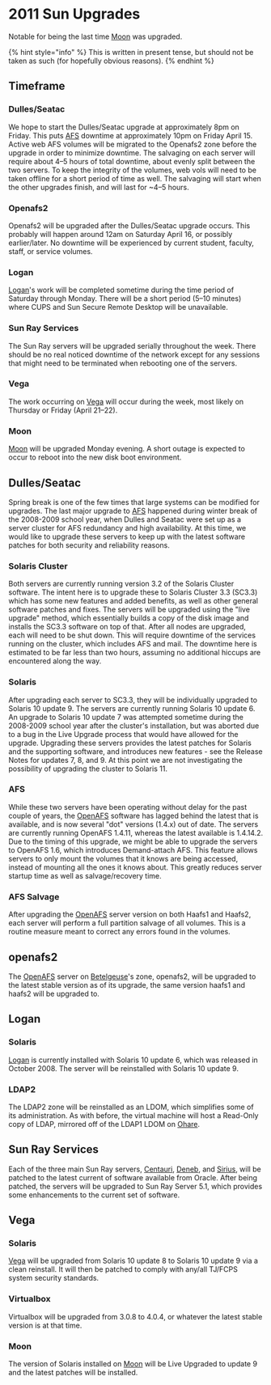 # 2011 Sun Upgrades

Notable for being the last time [Moon](../../obsolete/moon.md) was upgraded.

{% hint style="info" %}
This is written in present tense, but should not be taken as such (for hopefully obvious reasons).
{% endhint %}

## Timeframe

### Dulles/Seatac

We hope to start the Dulles/Seatac upgrade at approximately 8pm on Friday. This puts [AFS](../../obsolete/afs/) downtime at approximately 10pm on Friday April 15. Active web AFS volumes will be migrated to the Openafs2 zone before the upgrade in order to minimize downtime. The salvaging on each server will require about 4–5 hours of total downtime, about evenly split between the two servers. To keep the integrity of the volumes, web vols will need to be taken offline for a short period of time as well. The salvaging will start when the other upgrades finish, and will last for \~4–5 hours.

### Openafs2

Openafs2 will be upgraded after the Dulles/Seatac upgrade occurs. This probably will happen around 12am on Saturday April 16, or possibly earlier/later. No downtime will be experienced by current student, faculty, staff, or service volumes.

### Logan

[Logan](https://github.com/tjcsl/gitbook/tree/b18eaea16346c14456040c32aa7980539eedfbc2/machines/sun-servers/logan.md)'s work will be completed sometime during the time period of Saturday through Monday. There will be a short period (5–10 minutes) where CUPS and Sun Secure Remote Desktop will be unavailable.

### Sun Ray Services

The Sun Ray servers will be upgraded serially throughout the week. There should be no real noticed downtime of the network except for any sessions that might need to be terminated when rebooting one of the servers.

### Vega

The work occurring on [Vega](../other/sun-servers/vega.md) will occur during the week, most likely on Thursday or Friday (April 21–22).

### Moon

[Moon](../../obsolete/moon.md) will be upgraded Monday evening. A short outage is expected to occur to reboot into the new disk boot environment.

## Dulles/Seatac

Spring break is one of the few times that large systems can be modified for upgrades. The last major upgrade to [AFS](../../obsolete/afs/) happened during winter break of the 2008-2009 school year, when Dulles and Seatac were set up as a server cluster for AFS redundancy and high availability. At this time, we would like to upgrade these servers to keep up with the latest software patches for both security and reliability reasons.

### Solaris Cluster

Both servers are currently running version 3.2 of the Solaris Cluster software. The intent here is to upgrade these to Solaris Cluster 3.3 (SC3.3) which has some new features and added benefits, as well as other general software patches and fixes. The servers will be upgraded using the "live upgrade" method, which essentially builds a copy of the disk image and installs the SC3.3 software on top of that. After all nodes are upgraded, each will need to be shut down. This will require downtime of the services running on the cluster, which includes AFS and mail. The downtime here is estimated to be far less than two hours, assuming no additional hiccups are encountered along the way.

### Solaris

After upgrading each server to SC3.3, they will be individually upgraded to Solaris 10 update 9. The servers are currently running Solaris 10 update 6. An upgrade to Solaris 10 update 7 was attempted sometime during the 2008-2009 school year after the cluster's installation, but was aborted due to a bug in the Live Upgrade process that would have allowed for the upgrade. Upgrading these servers provides the latest patches for Solaris and the supporting software, and introduces new features - see the Release Notes for updates 7, 8, and 9. At this point we are not investigating the possibility of upgrading the cluster to Solaris 11.

### AFS

While these two servers have been operating without delay for the past couple of years, the [OpenAFS](../../obsolete/afs/) software has lagged behind the latest that is available, and is now several "dot" versions (1.4.x) out of date. The servers are currently running OpenAFS 1.4.11, whereas the latest available is 1.4.14.2. Due to the timing of this upgrade, we might be able to upgrade the servers to OpenAFS 1.6, which introduces Demand-attach AFS. This feature allows servers to only mount the volumes that it knows are being accessed, instead of mounting all the ones it knows about. This greatly reduces server startup time as well as salvage/recovery time.

### AFS Salvage

After upgrading the [OpenAFS](../../obsolete/afs/) server version on both Haafs1 and Haafs2, each server will perform a full partition salvage of all volumes. This is a routine measure meant to correct any errors found in the volumes.

## openafs2

The [OpenAFS](../../obsolete/afs/) server on [Betelgeuse](../other/sun-servers/betelgeuse.md)'s zone, openafs2, will be upgraded to the latest stable version as of its upgrade, the same version haafs1 and haafs2 will be upgraded to.

## Logan

### Solaris

[Logan](https://github.com/tjcsl/gitbook/tree/b18eaea16346c14456040c32aa7980539eedfbc2/machines/sun-servers/logan.md) is currently installed with Solaris 10 update 6, which was released in October 2008. The server will be reinstalled with Solaris 10 update 9.

### LDAP2

The LDAP2 zone will be reinstalled as an LDOM, which simplifies some of its administration. As with before, the virtual machine will host a Read-Only copy of LDAP, mirrored off of the LDAP1 LDOM on [Ohare](../other/sun-servers/ohare.md).

## Sun Ray Services

Each of the three main Sun Ray servers, [Centauri](../other/sun-servers/centauri.md), [Deneb](../other/sun-servers/deneb.md), and [Sirius](../other/sun-servers/sirius.md), will be patched to the latest current of software available from Oracle. After being patched, the servers will be upgraded to Sun Ray Server 5.1, which provides some enhancements to the current set of software.

## Vega

### Solaris

[Vega](../other/sun-servers/vega.md) will be upgraded from Solaris 10 update 8 to Solaris 10 update 9 via a clean reinstall. It will then be patched to comply with any/all TJ/FCPS system security standards.

### Virtualbox

Virtualbox will be upgraded from 3.0.8 to 4.0.4, or whatever the latest stable version is at that time.

### Moon

The version of Solaris installed on [Moon](../../obsolete/moon.md) will be Live Upgraded to update 9 and the latest patches will be installed.
